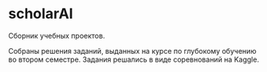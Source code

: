 # scholarAI
Сборник учебных проектов.

Собраны решения заданий, выданных на курсе по глубокому обучению во втором семестре. Задания решались в виде соревнований на Kaggle.
